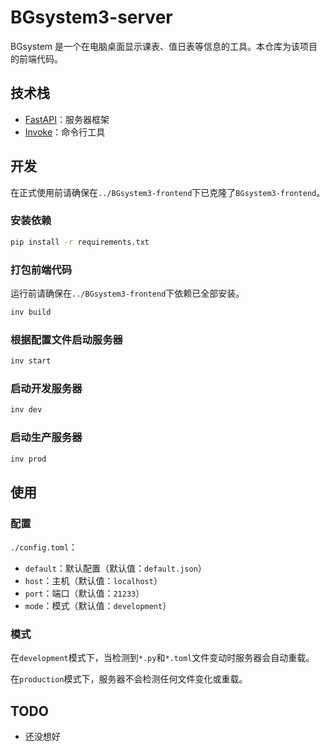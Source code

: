 # BGsystem3-server

BGsystem 是一个在电脑桌面显示课表、值日表等信息的工具。本仓库为该项目的前端代码。

## 技术栈

- [FastAPI](https://fastapi.tiangolo.com/)：服务器框架
- [Invoke](https://www.pyinvoke.org/)：命令行工具

## 开发

在正式使用前请确保在`../BGsystem3-frontend`下已克隆了`BGsystem3-frontend`。

### 安装依赖

```sh
pip install -r requirements.txt
```

### 打包前端代码

运行前请确保在`../BGsystem3-frontend`下依赖已全部安装。

```sh
inv build
```

### 根据配置文件启动服务器

```sh
inv start
```

### 启动开发服务器

```sh
inv dev
```

### 启动生产服务器

```sh
inv prod
```

## 使用

### 配置

`./config.toml`：

+ `default`：默认配置（默认值：`default.json`）
+ `host`：主机（默认值：`localhost`）
+ `port`：端口（默认值：`21233`）
+ `mode`：模式（默认值：`development`）

### 模式

在`development`模式下，当检测到`*.py`和`*.toml`文件变动时服务器会自动重载。

在`production`模式下，服务器不会检测任何文件变化或重载。

## TODO

+ 还没想好